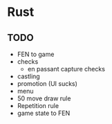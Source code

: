 # Rust
## TODO
 - FEN to game
 - checks
    - en passant capture checks
 - castling
 - promotion (UI sucks)
 - menu
 - 50 move draw rule
 - Repetition rule
 - game state to FEN
